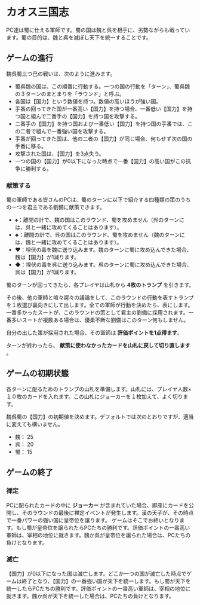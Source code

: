# カオス三国志

PC達は蜀に仕える軍師です。蜀の国は魏と呉を相手に、劣勢ながらも戦っています。蜀の目的は、魏と呉を滅ぼし天下を統一することです。

## ゲームの進行

魏呉蜀三つ巴の戦いは、次のように進みます。

* 蜀呉魏の国は、この順番に行動する。一つの国の行動を「ターン」、蜀呉魏の３ターンのまとまりを「ラウンド」と呼ぶ。
* 各国は【国力】という数値を持つ。数値の高いほうが強い国。
* 手番の回ってきた国が一番高い【国力】を持つ場合、一番低い【国力】を持つ国と組んで二番手の【国力】を持つ国を攻撃する。
* 二番手の【国力】を持つ国および一番低い【国力】を持つ国の手番では、この二者で組んで一番強い国を攻撃する。
* 手番が回ってきた国は、他の二者の【国力】が同じ場合、何もせず次の国の手番に移る。
* 攻撃された国は、【国力】を3点失う。
* 一つの国の【国力】が0以下になった時点で一番【国力】の高い国がこの抗争に勝利する。

### 献策する

蜀の軍師である皆さんのPCは、蜀のターンに以下で紹介する四種類の策のうちの一つを君主である劉備に献策できます。

* ♠：離間の計で、魏の国はこのラウンド、蜀を攻めません（呉のターンには、呉と一緒に攻めてくることはあります）。
* ♣：離間の計で、呉の国はこのラウンド、蜀を攻めません（魏のターンには、魏と一緒に攻めてくることはあります）。
* ♥：埋伏の毒を魏に送り込みます。魏のターンに蜀に攻め込んできた場合、魏は【国力】が1減ります。
* ◆：埋伏の毒を呉に送り込みます。呉のターンに蜀に攻め込んできた場合、呉は【国力】が1減ります。

蜀のターンが回ってきたら、各プレイヤは山札から **4枚のトランプ** を引きます。

その後、他の軍師と喧々諤々の議論をして、このラウンドの行動を表すトランプを１枚選び裏向きにして出します。全ての軍師が行動を決めたら、表にします。一番多かったスートが、このラウンドの策として君主の劉備に採用されます。一番多いスートが複数ある場合は、優柔不断な劉備はこのターン何もしません。

自分の出した策が採用された場合、その軍師は **評価ポイントを1点得ます**。

ターンが終わったら、 **献策に使わなかったカードを山札に戻して切り直します** 。

## ゲームの初期状態

各ターンに配るためのトランプの山札を準備します。山札には、プレイヤ人数×１０枚のカードを入れます。この山札にジョーカーを１枚加えて、よく切ります。

魏呉蜀の【国力】の初期値を決めます。デフォルトでは次のとおりですが、適当に変えても構いません。

* 魏： 25
* 呉： 20
* 蜀： 15

## ゲームの終了

### 禅定

PCに配られたカードの中に **ジョーカー** が含まれていた場合、即座にカードを公開し、そのラウンドの最後に禅定イベントが発生します。漢の天子が、その時点で一番パワーの強い国に皇帝位を譲ります。
ゲームはそこでお終いとなります。もし蜀が皇帝位を譲られたらPCたちの勝利です。評価ポイントの一番高い軍師は、宰相の地位に就きます。魏か呉が皇帝位を譲られた場合は、PCたちの負けとなります。

### 滅亡

【国力】が0以下になった国は滅亡します。どこか一つの国が滅亡した時点でゲームは終了となり、【国力】の一番強い国が天下を統一します。もし蜀が天下を統一したらPCたちの勝利です。評価ポイントの一番高い軍師は、宰相の地位に就きます。魏か呉が天下を統一した場合は、PCたちの負けとなります。
